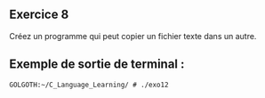 ## Exercice 8
Créez un programme qui peut copier un fichier texte dans un autre.

## Exemple de sortie de terminal :
```terminal_session
GOLGOTH:~/C_Language_Learning/ # ./exo12
```